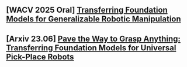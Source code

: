 ## [WACV 2025 Oral] [Transferring Foundation Models for Generalizable Robotic Manipulation](https://arxiv.org/pdf/2306.05716)
## [Arxiv 23.06] [Pave the Way to Grasp Anything: Transferring Foundation Models for Universal Pick-Place Robots](https://arxiv.org/abs/2306.05716v1)

